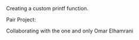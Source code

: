 
Creating a custom printf function.

Pair Project:

Collaborating with the one and only Omar Elhamrani
